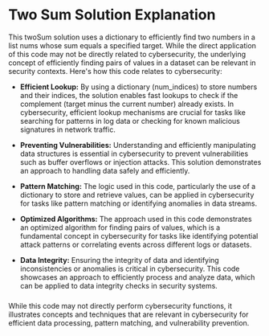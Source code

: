 # Two Sum Solution Explanation

This twoSum solution uses a dictionary to efficiently find two numbers in a list nums whose sum equals a specified target. While the direct application of this code may not be directly related to cybersecurity, the underlying concept of efficiently finding pairs of values in a dataset can be relevant in security contexts. Here's how this code relates to cybersecurity:

- **Efficient Lookup:** By using a dictionary (num\_indices) to store numbers and their indices, the solution enables fast lookups to check if the complement (target minus the current number) already exists. In cybersecurity, efficient lookup mechanisms are crucial for tasks like searching for patterns in log data or checking for known malicious signatures in network traffic.

- **Preventing Vulnerabilities:** Understanding and efficiently manipulating data structures is essential in cybersecurity to prevent vulnerabilities such as buffer overflows or injection attacks. This solution demonstrates an approach to handling data safely and efficiently.

- **Pattern Matching:** The logic used in this code, particularly the use of a dictionary to store and retrieve values, can be applied in cybersecurity for tasks like pattern matching or identifying anomalies in data streams.

- **Optimized Algorithms:** The approach used in this code demonstrates an optimized algorithm for finding pairs of values, which is a fundamental concept in cybersecurity for tasks like identifying potential attack patterns or correlating events across different logs or datasets.

- **Data Integrity:** Ensuring the integrity of data and identifying inconsistencies or anomalies is critical in cybersecurity. This code showcases an approach to efficiently process and analyze data, which can be applied to data integrity checks in security systems.
###
While this code may not directly perform cybersecurity functions, it illustrates concepts and techniques that are relevant in cybersecurity for efficient data processing, pattern matching, and vulnerability prevention.
